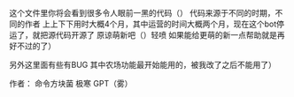 这个文件里你将会看到很多令人眼前一黑的代码（）
代码来源于不同的时期，不同的作者
上上下下用时大概4个月，其中运营的时间大概两个月，现在这个bot停运了，就把源代码开源了
原谅萌新吧（）轻喷
如果能给更萌的新一点帮助就是再好不过的了）

另外这里面有些有BUG
其中农场功能最开始能用的，被我改了之后不能用了）

作者：
命令方块菌
极寒
GPT（雾）
